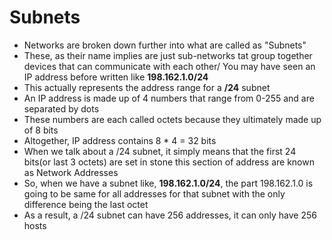 # Subnets

- Networks are broken down further into what are called as "Subnets"
- These, as their name implies are just sub-networks tat group together devices that can communicate with each other/ You may have seen an IP address before written like **198.162.1.0/24**
- This actually represents the address range for a **/24** subnet
- An IP address is made up of 4 numbers that range from 0-255 and are separated by dots
- These numbers are each called octets because they ultimately made up of 8 bits
- Altogether, IP address contains 8 * 4 = 32 bits
- When we talk about a /24 subnet, it simply means that the first 24 bits(or last 3 octets) are set in stone this section of address are known as Network Addresses
- So, when we have a subnet like, **198.162.1.0/24**, the part 198.162.1.0 is going to be same for all addresses for that subnet with the only difference being the last octet
- As a result, a /24 subnet can have 256 addresses, it can only have 256 hosts
